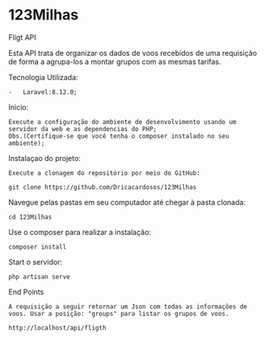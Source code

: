# 123Milhas

Fligt API

Esta API trata de organizar os dados de voos recebidos de uma requisição de forma a agrupa-los a montar grupos com as mesmas tarifas.

Tecnologia Utilizada:

    -   Laravel:8.12.0;
    
Inicio:

    Execute a configuração do ambiente de desenvolvimento usando um servidor da web e as dependencias do PHP;
    Obs.(Certifique-se que você tenha o composer instalado no seu ambiente);
    
Instalaçao do projeto:

    Execute a clonagem do repositório por meio do GitHub:

    git clone https://github.com/Dricacardosos/123Milhas
    
Navegue pelas pastas em seu computador até chegar à pasta clonada:

    cd 123Milhas
    
Use o composer para realizar a instalação:

    composer install
    
Start o servidor:

    php artisan serve
    
End Points

    A requisição a seguir retornar um Json com todas as informações de voos. Usar a posição: "groups" para listar os grupos de voos.
    
    http://localhost/api/fligth
    

